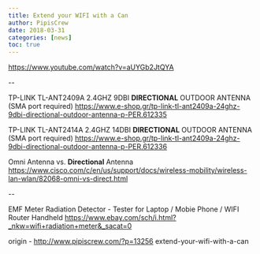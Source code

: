 ```yaml
---
title: Extend your WIFI with a Can
author: PipisCrew
date: 2018-03-31
categories: [news]
toc: true
---
```


https://www.youtube.com/watch?v=aUYGb2JtQYA

--

TP-LINK TL-ANT2409A 2.4GHZ 9DBI **DIRECTIONAL** OUTDOOR ANTENNA (SMA port required)
https://www.e-shop.gr/tp-link-tl-ant2409a-24ghz-9dbi-directional-outdoor-antenna-p-PER.612335

TP-LINK TL-ANT2414A 2.4GHZ 14DBI **DIRECTIONAL** OUTDOOR ANTENNA (SMA port required)
https://www.e-shop.gr/tp-link-tl-ant2409a-24ghz-9dbi-directional-outdoor-antenna-p-PER.612336

Omni Antenna vs. **Directional** Antenna
https://www.cisco.com/c/en/us/support/docs/wireless-mobility/wireless-lan-wlan/82068-omni-vs-direct.html

--

EMF Meter Radiation Detector - Tester for Laptop / Mobie Phone / WIFI Router Handheld
https://www.ebay.com/sch/i.html?_nkw=wifi+radiation+meter&_sacat=0

origin - http://www.pipiscrew.com/?p=13256 extend-your-wifi-with-a-can
